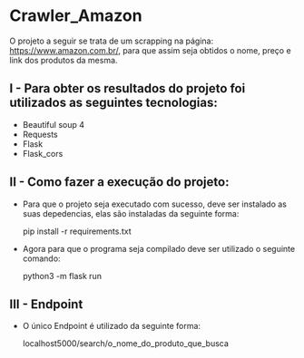# Crawler_Amazon

O projeto a seguir se trata de um scrapping na página: https://www.amazon.com.br/, para que assim seja obtidos o nome, preço e link dos produtos da mesma.

## I - Para obter os resultados do projeto foi utilizados as seguintes tecnologias:

- Beautiful soup 4
- Requests
- Flask
- Flask_cors

## II - Como fazer a execução do projeto:

- Para que o projeto seja executado com sucesso, deve ser instalado as suas depedencias, elas são instaladas da seguinte forma: 
   
   pip install -r requirements.txt
   
- Agora para que o programa seja compilado deve ser utilizado o seguinte comando: 
   
   python3 -m flask run

## III - Endpoint

- O único Endpoint é utilizado da seguinte forma:
   
   localhost5000/search/o_nome_do_produto_que_busca
